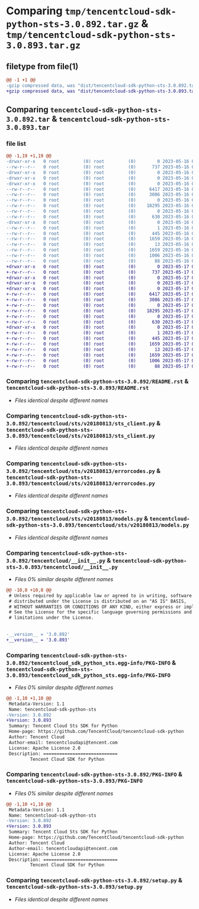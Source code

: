 # Comparing `tmp/tencentcloud-sdk-python-sts-3.0.892.tar.gz` & `tmp/tencentcloud-sdk-python-sts-3.0.893.tar.gz`

## filetype from file(1)

```diff
@@ -1 +1 @@
-gzip compressed data, was "dist/tencentcloud-sdk-python-sts-3.0.892.tar", last modified: Tue May 16 00:45:14 2023, max compression
+gzip compressed data, was "dist/tencentcloud-sdk-python-sts-3.0.893.tar", last modified: Wed May 17 03:39:49 2023, max compression
```

## Comparing `tencentcloud-sdk-python-sts-3.0.892.tar` & `tencentcloud-sdk-python-sts-3.0.893.tar`

### file list

```diff
@@ -1,19 +1,19 @@
-drwxr-xr-x   0 root         (0) root         (0)        0 2023-05-16 00:45:14.000000 tencentcloud-sdk-python-sts-3.0.892/
--rw-r--r--   0 root         (0) root         (0)      737 2023-05-16 00:45:14.000000 tencentcloud-sdk-python-sts-3.0.892/README.rst
-drwxr-xr-x   0 root         (0) root         (0)        0 2023-05-16 00:45:14.000000 tencentcloud-sdk-python-sts-3.0.892/tencentcloud/
-drwxr-xr-x   0 root         (0) root         (0)        0 2023-05-16 00:45:14.000000 tencentcloud-sdk-python-sts-3.0.892/tencentcloud/sts/
-drwxr-xr-x   0 root         (0) root         (0)        0 2023-05-16 00:45:14.000000 tencentcloud-sdk-python-sts-3.0.892/tencentcloud/sts/v20180813/
--rw-r--r--   0 root         (0) root         (0)     6417 2023-05-16 00:45:14.000000 tencentcloud-sdk-python-sts-3.0.892/tencentcloud/sts/v20180813/sts_client.py
--rw-r--r--   0 root         (0) root         (0)     3086 2023-05-16 00:45:14.000000 tencentcloud-sdk-python-sts-3.0.892/tencentcloud/sts/v20180813/errorcodes.py
--rw-r--r--   0 root         (0) root         (0)        0 2023-05-16 00:45:14.000000 tencentcloud-sdk-python-sts-3.0.892/tencentcloud/sts/v20180813/__init__.py
--rw-r--r--   0 root         (0) root         (0)    18295 2023-05-16 00:45:14.000000 tencentcloud-sdk-python-sts-3.0.892/tencentcloud/sts/v20180813/models.py
--rw-r--r--   0 root         (0) root         (0)        0 2023-05-16 00:45:14.000000 tencentcloud-sdk-python-sts-3.0.892/tencentcloud/sts/__init__.py
--rw-r--r--   0 root         (0) root         (0)      630 2023-05-16 00:45:14.000000 tencentcloud-sdk-python-sts-3.0.892/tencentcloud/__init__.py
-drwxr-xr-x   0 root         (0) root         (0)        0 2023-05-16 00:45:14.000000 tencentcloud-sdk-python-sts-3.0.892/tencentcloud_sdk_python_sts.egg-info/
--rw-r--r--   0 root         (0) root         (0)        1 2023-05-16 00:45:14.000000 tencentcloud-sdk-python-sts-3.0.892/tencentcloud_sdk_python_sts.egg-info/dependency_links.txt
--rw-r--r--   0 root         (0) root         (0)      445 2023-05-16 00:45:14.000000 tencentcloud-sdk-python-sts-3.0.892/tencentcloud_sdk_python_sts.egg-info/SOURCES.txt
--rw-r--r--   0 root         (0) root         (0)     1659 2023-05-16 00:45:14.000000 tencentcloud-sdk-python-sts-3.0.892/tencentcloud_sdk_python_sts.egg-info/PKG-INFO
--rw-r--r--   0 root         (0) root         (0)       13 2023-05-16 00:45:14.000000 tencentcloud-sdk-python-sts-3.0.892/tencentcloud_sdk_python_sts.egg-info/top_level.txt
--rw-r--r--   0 root         (0) root         (0)     1659 2023-05-16 00:45:14.000000 tencentcloud-sdk-python-sts-3.0.892/PKG-INFO
--rw-r--r--   0 root         (0) root         (0)     1006 2023-05-16 00:45:14.000000 tencentcloud-sdk-python-sts-3.0.892/setup.py
--rw-r--r--   0 root         (0) root         (0)       88 2023-05-16 00:45:14.000000 tencentcloud-sdk-python-sts-3.0.892/setup.cfg
+drwxr-xr-x   0 root         (0) root         (0)        0 2023-05-17 03:39:49.000000 tencentcloud-sdk-python-sts-3.0.893/
+-rw-r--r--   0 root         (0) root         (0)      737 2023-05-17 03:39:49.000000 tencentcloud-sdk-python-sts-3.0.893/README.rst
+drwxr-xr-x   0 root         (0) root         (0)        0 2023-05-17 03:39:49.000000 tencentcloud-sdk-python-sts-3.0.893/tencentcloud/
+drwxr-xr-x   0 root         (0) root         (0)        0 2023-05-17 03:39:49.000000 tencentcloud-sdk-python-sts-3.0.893/tencentcloud/sts/
+drwxr-xr-x   0 root         (0) root         (0)        0 2023-05-17 03:39:49.000000 tencentcloud-sdk-python-sts-3.0.893/tencentcloud/sts/v20180813/
+-rw-r--r--   0 root         (0) root         (0)     6417 2023-05-17 03:39:49.000000 tencentcloud-sdk-python-sts-3.0.893/tencentcloud/sts/v20180813/sts_client.py
+-rw-r--r--   0 root         (0) root         (0)     3086 2023-05-17 03:39:49.000000 tencentcloud-sdk-python-sts-3.0.893/tencentcloud/sts/v20180813/errorcodes.py
+-rw-r--r--   0 root         (0) root         (0)        0 2023-05-17 03:39:49.000000 tencentcloud-sdk-python-sts-3.0.893/tencentcloud/sts/v20180813/__init__.py
+-rw-r--r--   0 root         (0) root         (0)    18295 2023-05-17 03:39:49.000000 tencentcloud-sdk-python-sts-3.0.893/tencentcloud/sts/v20180813/models.py
+-rw-r--r--   0 root         (0) root         (0)        0 2023-05-17 03:39:49.000000 tencentcloud-sdk-python-sts-3.0.893/tencentcloud/sts/__init__.py
+-rw-r--r--   0 root         (0) root         (0)      630 2023-05-17 03:39:49.000000 tencentcloud-sdk-python-sts-3.0.893/tencentcloud/__init__.py
+drwxr-xr-x   0 root         (0) root         (0)        0 2023-05-17 03:39:49.000000 tencentcloud-sdk-python-sts-3.0.893/tencentcloud_sdk_python_sts.egg-info/
+-rw-r--r--   0 root         (0) root         (0)        1 2023-05-17 03:39:49.000000 tencentcloud-sdk-python-sts-3.0.893/tencentcloud_sdk_python_sts.egg-info/dependency_links.txt
+-rw-r--r--   0 root         (0) root         (0)      445 2023-05-17 03:39:49.000000 tencentcloud-sdk-python-sts-3.0.893/tencentcloud_sdk_python_sts.egg-info/SOURCES.txt
+-rw-r--r--   0 root         (0) root         (0)     1659 2023-05-17 03:39:49.000000 tencentcloud-sdk-python-sts-3.0.893/tencentcloud_sdk_python_sts.egg-info/PKG-INFO
+-rw-r--r--   0 root         (0) root         (0)       13 2023-05-17 03:39:49.000000 tencentcloud-sdk-python-sts-3.0.893/tencentcloud_sdk_python_sts.egg-info/top_level.txt
+-rw-r--r--   0 root         (0) root         (0)     1659 2023-05-17 03:39:49.000000 tencentcloud-sdk-python-sts-3.0.893/PKG-INFO
+-rw-r--r--   0 root         (0) root         (0)     1006 2023-05-17 03:39:49.000000 tencentcloud-sdk-python-sts-3.0.893/setup.py
+-rw-r--r--   0 root         (0) root         (0)       88 2023-05-17 03:39:49.000000 tencentcloud-sdk-python-sts-3.0.893/setup.cfg
```

### Comparing `tencentcloud-sdk-python-sts-3.0.892/README.rst` & `tencentcloud-sdk-python-sts-3.0.893/README.rst`

 * *Files identical despite different names*

### Comparing `tencentcloud-sdk-python-sts-3.0.892/tencentcloud/sts/v20180813/sts_client.py` & `tencentcloud-sdk-python-sts-3.0.893/tencentcloud/sts/v20180813/sts_client.py`

 * *Files identical despite different names*

### Comparing `tencentcloud-sdk-python-sts-3.0.892/tencentcloud/sts/v20180813/errorcodes.py` & `tencentcloud-sdk-python-sts-3.0.893/tencentcloud/sts/v20180813/errorcodes.py`

 * *Files identical despite different names*

### Comparing `tencentcloud-sdk-python-sts-3.0.892/tencentcloud/sts/v20180813/models.py` & `tencentcloud-sdk-python-sts-3.0.893/tencentcloud/sts/v20180813/models.py`

 * *Files identical despite different names*

### Comparing `tencentcloud-sdk-python-sts-3.0.892/tencentcloud/__init__.py` & `tencentcloud-sdk-python-sts-3.0.893/tencentcloud/__init__.py`

 * *Files 0% similar despite different names*

```diff
@@ -10,8 +10,8 @@
 # Unless required by applicable law or agreed to in writing, software
 # distributed under the License is distributed on an "AS IS" BASIS,
 # WITHOUT WARRANTIES OR CONDITIONS OF ANY KIND, either express or implied.
 # See the License for the specific language governing permissions and
 # limitations under the License.
 
 
-__version__ = '3.0.892'
+__version__ = '3.0.893'
```

### Comparing `tencentcloud-sdk-python-sts-3.0.892/tencentcloud_sdk_python_sts.egg-info/PKG-INFO` & `tencentcloud-sdk-python-sts-3.0.893/tencentcloud_sdk_python_sts.egg-info/PKG-INFO`

 * *Files 0% similar despite different names*

```diff
@@ -1,10 +1,10 @@
 Metadata-Version: 1.1
 Name: tencentcloud-sdk-python-sts
-Version: 3.0.892
+Version: 3.0.893
 Summary: Tencent Cloud Sts SDK for Python
 Home-page: https://github.com/TencentCloud/tencentcloud-sdk-python
 Author: Tencent Cloud
 Author-email: tencentcloudapi@tencent.com
 License: Apache License 2.0
 Description: ============================
         Tencent Cloud SDK for Python
```

### Comparing `tencentcloud-sdk-python-sts-3.0.892/PKG-INFO` & `tencentcloud-sdk-python-sts-3.0.893/PKG-INFO`

 * *Files 0% similar despite different names*

```diff
@@ -1,10 +1,10 @@
 Metadata-Version: 1.1
 Name: tencentcloud-sdk-python-sts
-Version: 3.0.892
+Version: 3.0.893
 Summary: Tencent Cloud Sts SDK for Python
 Home-page: https://github.com/TencentCloud/tencentcloud-sdk-python
 Author: Tencent Cloud
 Author-email: tencentcloudapi@tencent.com
 License: Apache License 2.0
 Description: ============================
         Tencent Cloud SDK for Python
```

### Comparing `tencentcloud-sdk-python-sts-3.0.892/setup.py` & `tencentcloud-sdk-python-sts-3.0.893/setup.py`

 * *Files identical despite different names*

